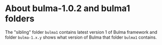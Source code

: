 # About bulma-1.0.2 and bulma1 folders

The "sibling" folder `bulma1` contains latest version 1 of Bulma framework and folder
`bulma-1.x.y` shows what version of Bulma that folder `bulma1` contains.